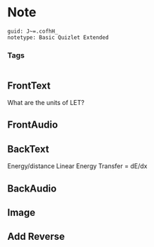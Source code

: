 # Note
```
guid: J~=.cofhH_
notetype: Basic Quizlet Extended
```

### Tags
```
```

## FrontText
What are the units of LET?

## FrontAudio


## BackText
Energy/distance
Linear Energy Transfer = dE/dx

## BackAudio


## Image


## Add Reverse

